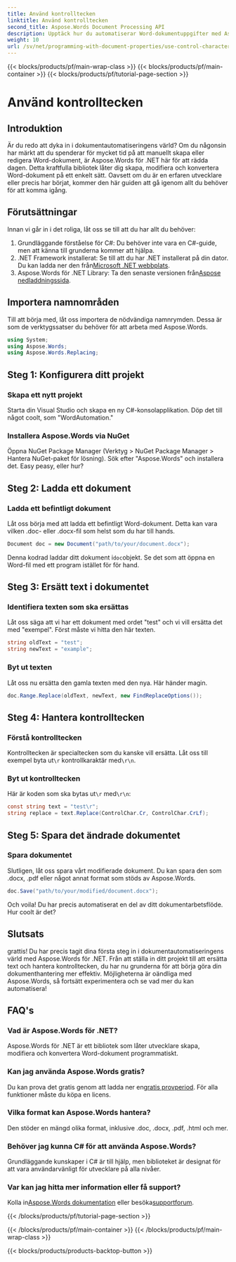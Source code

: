 ```yaml
---
title: Använd kontrolltecken
linktitle: Använd kontrolltecken
second_title: Aspose.Words Document Processing API
description: Upptäck hur du automatiserar Word-dokumentuppgifter med Aspose.Words för .NET. Den här guiden täcker inställning, textersättning och mer, vilket gör ditt arbetsflöde effektivt.
weight: 10
url: /sv/net/programming-with-document-properties/use-control-characters/
---
```


{{< blocks/products/pf/main-wrap-class >}}
{{< blocks/products/pf/main-container >}}
{{< blocks/products/pf/tutorial-page-section >}}

# Använd kontrolltecken

## Introduktion

Är du redo att dyka in i dokumentautomatiseringens värld? Om du någonsin har märkt att du spenderar för mycket tid på att manuellt skapa eller redigera Word-dokument, är Aspose.Words för .NET här för att rädda dagen. Detta kraftfulla bibliotek låter dig skapa, modifiera och konvertera Word-dokument på ett enkelt sätt. Oavsett om du är en erfaren utvecklare eller precis har börjat, kommer den här guiden att gå igenom allt du behöver för att komma igång.

## Förutsättningar

Innan vi går in i det roliga, låt oss se till att du har allt du behöver:

1. Grundläggande förståelse för C#: Du behöver inte vara en C#-guide, men att känna till grunderna kommer att hjälpa.
2. .NET Framework installerat: Se till att du har .NET installerat på din dator. Du kan ladda ner den från[Microsoft .NET webbplats](https://dotnet.microsoft.com/download).
3.  Aspose.Words för .NET Library: Ta den senaste versionen från[Aspose nedladdningssida](https://releases.aspose.com/words/net/).

## Importera namnområden

Till att börja med, låt oss importera de nödvändiga namnrymden. Dessa är som de verktygssatser du behöver för att arbeta med Aspose.Words.

```csharp
using System;
using Aspose.Words;
using Aspose.Words.Replacing;
```

## Steg 1: Konfigurera ditt projekt

### Skapa ett nytt projekt

Starta din Visual Studio och skapa en ny C#-konsolapplikation. Döp det till något coolt, som "WordAutomation."

### Installera Aspose.Words via NuGet

Öppna NuGet Package Manager (Verktyg > NuGet Package Manager > Hantera NuGet-paket för lösning). Sök efter "Aspose.Words" och installera det. Easy peasy, eller hur?

## Steg 2: Ladda ett dokument

### Ladda ett befintligt dokument

Låt oss börja med att ladda ett befintligt Word-dokument. Detta kan vara vilken .doc- eller .docx-fil som helst som du har till hands.

```csharp
Document doc = new Document("path/to/your/document.docx");
```

 Denna kodrad laddar ditt dokument i`doc`objekt. Se det som att öppna en Word-fil med ett program istället för för hand.

## Steg 3: Ersätt text i dokumentet

### Identifiera texten som ska ersättas

Låt oss säga att vi har ett dokument med ordet "test" och vi vill ersätta det med "exempel". Först måste vi hitta den här texten.

```csharp
string oldText = "test";
string newText = "example";
```

### Byt ut texten

Låt oss nu ersätta den gamla texten med den nya. Här händer magin.

```csharp
doc.Range.Replace(oldText, newText, new FindReplaceOptions());
```

## Steg 4: Hantera kontrolltecken

### Förstå kontrolltecken

 Kontrolltecken är specialtecken som du kanske vill ersätta. Låt oss till exempel byta ut`\r` kontrollkaraktär med`\r\n`.

### Byt ut kontrolltecken

 Här är koden som ska bytas ut`\r` med`\r\n`:

```csharp
const string text = "test\r";
string replace = text.Replace(ControlChar.Cr, ControlChar.CrLf);
```

## Steg 5: Spara det ändrade dokumentet

### Spara dokumentet

Slutligen, låt oss spara vårt modifierade dokument. Du kan spara den som .docx, .pdf eller något annat format som stöds av Aspose.Words.

```csharp
doc.Save("path/to/your/modified/document.docx");
```

Och voila! Du har precis automatiserat en del av ditt dokumentarbetsflöde. Hur coolt är det?

## Slutsats

grattis! Du har precis tagit dina första steg in i dokumentautomatiseringens värld med Aspose.Words för .NET. Från att ställa in ditt projekt till att ersätta text och hantera kontrolltecken, du har nu grunderna för att börja göra din dokumenthantering mer effektiv. Möjligheterna är oändliga med Aspose.Words, så fortsätt experimentera och se vad mer du kan automatisera!

## FAQ's

### Vad är Aspose.Words för .NET?
Aspose.Words för .NET är ett bibliotek som låter utvecklare skapa, modifiera och konvertera Word-dokument programmatiskt.

### Kan jag använda Aspose.Words gratis?
 Du kan prova det gratis genom att ladda ner en[gratis provperiod](https://releases.aspose.com/). För alla funktioner måste du köpa en licens.

### Vilka format kan Aspose.Words hantera?
Den stöder en mängd olika format, inklusive .doc, .docx, .pdf, .html och mer.

### Behöver jag kunna C# för att använda Aspose.Words?
Grundläggande kunskaper i C# är till hjälp, men biblioteket är designat för att vara användarvänligt för utvecklare på alla nivåer.

### Var kan jag hitta mer information eller få support?
 Kolla in[Aspose.Words dokumentation](https://reference.aspose.com/words/net/) eller besöka[supportforum](https://forum.aspose.com/c/words/8).

{{< /blocks/products/pf/tutorial-page-section >}}

{{< /blocks/products/pf/main-container >}}
{{< /blocks/products/pf/main-wrap-class >}}

{{< blocks/products/products-backtop-button >}}

